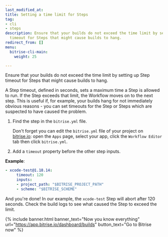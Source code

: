 ```yaml
---
last_modified_at: 
title: Setting a time limit for Steps
tag:
- cli
- steps
description: Ensure that your builds do not exceed the time limit by setting up Step
  timeout for Steps that might cause builds to hang.
redirect_from: []
menu:
  bitrise-cli-main:
    weight: 25

---
```

Ensure that your builds do not exceed the time limit by setting up Step timeout for Steps that might cause builds to hang.

A Step timeout, defined in seconds, sets a maximum time a Step is allowed to run. If the Step exceeds that limit, the Workflow moves on to the next step. This is useful if, for example, your builds hang for not immediately obvious reasons - you can set timeouts for the Step or Steps which are suspected to have caused the problem.

1. Find the step in the `bitrise.yml` file.

   Don't forget you can edit the `bitrise.yml` file of your project on [bitrise.io](https://www.bitrise.io): open the `Apps` page, select your app, click the `Workflow Editor` tab then click `bitrise.yml`.
2. Add a `timeout` property before the other step inputs.

**Example**:

``` yaml
- xcode-test@1.18.14:
     timeout: 120
     inputs:
     - project_path: "$BITRISE_PROJECT_PATH"
     - scheme: "$BITRISE_SCHEME"
```

And you're done! In our example, the `xcode-test` Step will abort after 120 seconds. Check the build logs to see what caused the Step to exceed the limit.

{% include banner.html banner_text="Now you know everything" url="https://app.bitrise.io/dashboard/builds" button_text="Go to Bitrise now" %}